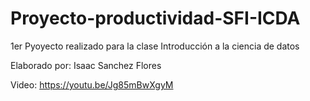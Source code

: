 # Proyecto-productividad-SFI-ICDA

1er Pyoyecto realizado para la clase Introducción a la ciencia de datos

Elaborado por: Isaac Sanchez Flores

Video: https://youtu.be/Jg85mBwXgyM
